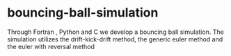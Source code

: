 # bouncing-ball-simulation
Through Fortran , Python and C we develop a bouncing ball simulation. The simulation utilizes the drift-kick-drift method, the generic euler method and the euler with reversal method
